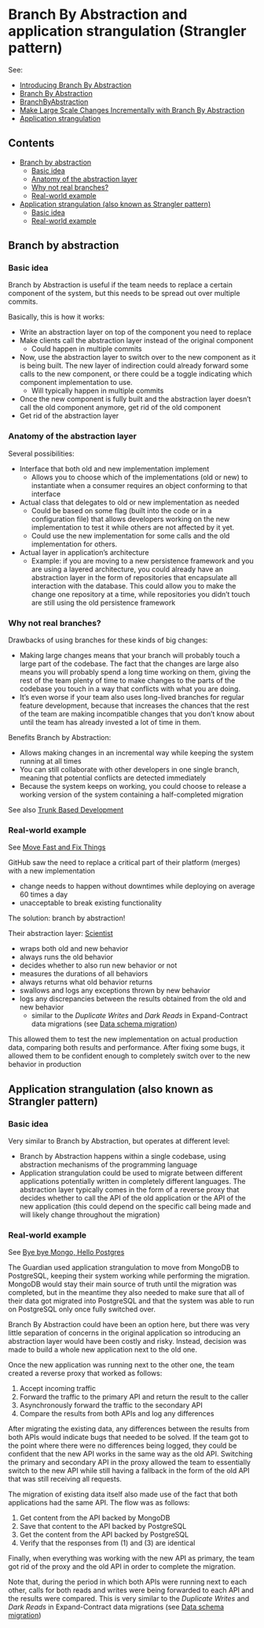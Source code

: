 # Branch By Abstraction and application strangulation (Strangler pattern)

See:

-   [Introducing Branch By Abstraction](https://paulhammant.com/blog/branch_by_abstraction.html)
-   [Branch By Abstraction](https://trunkbaseddevelopment.com/branch-by-abstraction/)
-   [BranchByAbstraction](https://martinfowler.com/bliki/BranchByAbstraction.html)
-   [Make Large Scale Changes Incrementally with Branch By Abstraction](https://continuousdelivery.com/2011/05/make-large-scale-changes-incrementally-with-branch-by-abstraction/)
-   [Application strangulation](https://trunkbaseddevelopment.com/strangulation/)

## Contents

-   [Branch by abstraction](#branch-by-abstraction)
    -   [Basic idea](#basic-idea)
    -   [Anatomy of the abstraction layer](#anatomy-of-the-abstraction-layer)
    -   [Why not real branches?](#why-not-real-branches)
    -   [Real-world example](#real-world-example)
-   [Application strangulation (also known as Strangler pattern)](#application-strangulation-also-known-as-strangler-pattern)
    -   [Basic idea](#basic-idea-1)
    -   [Real-world example](#real-world-example-1)

## Branch by abstraction

### Basic idea

Branch by Abstraction is useful if the team needs to replace a certain component of the system, but this needs to be spread out over multiple commits.

Basically, this is how it works:

-   Write an abstraction layer on top of the component you need to replace
-   Make clients call the abstraction layer instead of the original component
    -   Could happen in multiple commits
-   Now, use the abstraction layer to switch over to the new component as it is being built. The new layer of indirection could already forward some calls to the new component, or there could be a toggle indicating which component implementation to use.
    -   Will typically happen in multiple commits
-   Once the new component is fully built and the abstraction layer doesn’t call the old component anymore, get rid of the old component
-   Get rid of the abstraction layer

### Anatomy of the abstraction layer

Several possibilities:

-   Interface that both old and new implementation implement
    -   Allows you to choose which of the implementations (old or new) to instantiate when a consumer requires an object conforming to that interface
-   Actual class that delegates to old or new implementation as needed
    -   Could be based on some flag (built into the code or in a configuration file) that allows developers working on the new implementation to test it while others are not affected by it yet.
    -   Could use the new implementation for some calls and the old implementation for others.
-   Actual layer in application’s architecture
    -   Example: if you are moving to a new persistence framework and you are using a layered architecture, you could already have an abstraction layer in the form of repositories that encapsulate all interaction with the database. This could allow you to make the change one repository at a time, while repositories you didn’t touch are still using the old persistence framework

### Why not real branches?

Drawbacks of using branches for these kinds of big changes:

-   Making large changes means that your branch will probably touch a large part of the codebase. The fact that the changes are large also means you will probably spend a long time working on them, giving the rest of the team plenty of time to make changes to the parts of the codebase you touch in a way that conflicts with what you are doing.
-   It’s even worse if your team also uses long-lived branches for regular feature development, because that increases the chances that the rest of the team are making incompatible changes that you don’t know about until the team has already invested a lot of time in them.

Benefits Branch by Abstraction:

-   Allows making changes in an incremental way while keeping the system running at all times
-   You can still collaborate with other developers in one single branch, meaning that potential conflicts are  detected immediately
-   Because the system keeps on working, you could choose to release a working version of the system containing a half-completed migration

See also [Trunk Based Development](./Trunk-Based-Development.md)

### Real-world example

See [Move Fast and Fix Things](https://github.blog/2015-12-15-move-fast/)

GitHub saw the need to replace a critical part of their platform (merges) with a new implementation

-   change needs to happen without downtimes while deploying on average 60 times a day
-   unacceptable to break existing functionality

The solution: branch by abstraction!

Their abstraction layer: [Scientist](https://github.com/github/scientist)

-   wraps both old and new behavior
-   always runs the old behavior
-   decides whether to also run new behavior or not
-   measures the durations of all behaviors
-   always returns what old behavior returns
-   swallows and logs any exceptions thrown by new behavior
-   logs any discrepancies between the results obtained from the old and new behavior
    -   similar to the _Duplicate Writes_ and _Dark Reads_ in Expand-Contract data migrations (see [Data schema migration](../data/Data-schema-migration.md))

This allowed them to test the new implementation on actual production data, comparing both results and performance. After fixing some bugs, it allowed them to be confident enough to completely switch over to the new behavior in production

## Application strangulation (also known as Strangler pattern)

### Basic idea

Very similar to Branch by Abstraction, but operates at different level:

-   Branch by Abstraction happens within a single codebase, using abstraction mechanisms of the programming language
-   Application strangulation could be used to migrate between different applications potentially written in completely different languages. The abstraction layer typically comes in the form of a reverse proxy that decides whether to call the API of the old application or the API of the new application (this could depend on the specific call being made and will likely change throughout the migration)

### Real-world example

See [Bye bye Mongo, Hello Postgres](https://www.theguardian.com/info/2018/nov/30/bye-bye-mongo-hello-postgres)

The Guardian used application strangulation to move from MongoDB to PostgreSQL, keeping their system working while performing the migration. MongoDB would stay their main source of truth until the migration was completed, but in the meantime they also needed to make sure that all of their data got migrated into PostgreSQL and that the system was able to run on PostgreSQL only once fully switched over.

Branch By Abstraction could have been an option here, but there was very little separation of concerns in the original application so introducing an abstraction layer would have been costly and risky. Instead, decision was made to build a whole new application next to the old one.

Once the new application was running next to the other one, the team created a reverse proxy that worked as follows:

1.  Accept incoming traffic
2.  Forward the traffic to the primary API and return the result to the caller
3.  Asynchronously forward the traffic to the secondary API
4.  Compare the results from both APIs and log any differences

After migrating the existing data, any differences between the results from both APIs would indicate bugs that needed to be solved. If the team got to the point where there were no differences being logged, they could be confident that the new API works in the same way as the old API. Switching the primary and secondary API in the proxy allowed the team to essentially switch to the new API while still having a fallback in the form of the old API that was still receiving all requests.

The migration of existing data itself also made use of the fact that both applications had the same API. The flow was as follows:

1.  Get content from the API backed by MongoDB
2.  Save that content to the API backed by PostgreSQL
3.  Get the content from the API backed by PostgreSQL
4.  Verify that the responses from (1) and (3) are identical

Finally, when everything was working with the new API as primary, the team got rid of the proxy and the old API in order to complete the migration.

Note that, during the period in which both APIs were running next to each other, calls for both reads and writes were being forwarded to each API and the results were compared. This is very similar to the _Duplicate Writes_ and _Dark Reads_ in Expand-Contract data migrations (see [Data schema migration](../data/Data-schema-migration.md))
